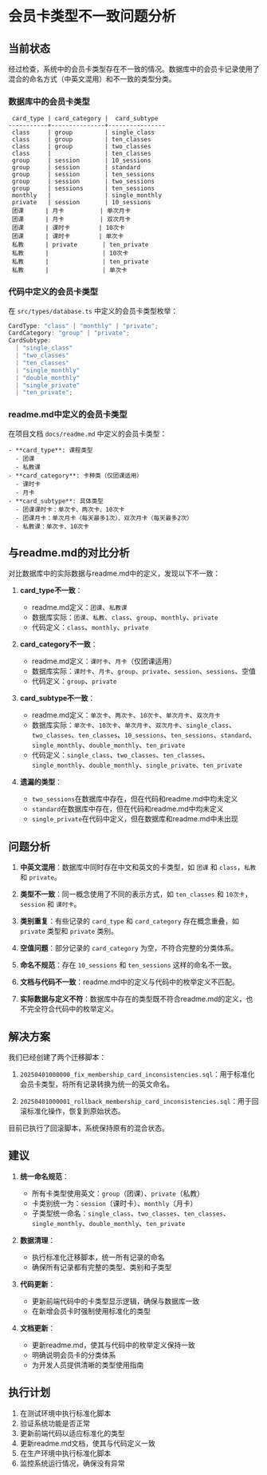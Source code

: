 # 会员卡类型不一致问题分析

## 当前状态

经过检查，系统中的会员卡类型存在不一致的情况。数据库中的会员卡记录使用了混合的命名方式（中英文混用）和不一致的类型分类。

### 数据库中的会员卡类型

```
 card_type | card_category |  card_subtype  
-----------+---------------+----------------
 class     | group         | single_class
 class     | group         | ten_classes
 class     | group         | two_classes
 class     |               | ten_classes
 group     | session       | 10_sessions
 group     | session       | standard
 group     | session       | ten_sessions
 group     | session       | two_sessions
 group     | sessions      | ten_sessions
 monthly   |               | single_monthly
 private   | session       | 10_sessions
 团课      | 月卡          | 单次月卡
 团课      | 月卡          | 双次月卡
 团课      | 课时卡        | 10次卡
 团课      | 课时卡        | 单次卡
 私教      | private       | ten_private
 私教      |               | 10次卡
 私教      |               | ten_private
 私教      |               | 单次卡
```

### 代码中定义的会员卡类型

在 `src/types/database.ts` 中定义的会员卡类型枚举：

```typescript
CardType: "class" | "monthly" | "private";
CardCategory: "group" | "private";
CardSubtype: 
  | "single_class" 
  | "two_classes" 
  | "ten_classes" 
  | "single_monthly" 
  | "double_monthly" 
  | "single_private" 
  | "ten_private";
```

### readme.md中定义的会员卡类型

在项目文档 `docs/readme.md` 中定义的会员卡类型：

```
- **card_type**: 课程类型
  - 团课
  - 私教课
- **card_category**: 卡种类（仅团课适用）
  - 课时卡
  - 月卡
- **card_subtype**: 具体类型
  - 团课课时卡：单次卡、两次卡、10次卡
  - 团课月卡：单次月卡（每天最多1次）、双次月卡（每天最多2次）
  - 私教课：单次卡、10次卡
```

## 与readme.md的对比分析

对比数据库中的实际数据与readme.md中的定义，发现以下不一致：

1. **card_type不一致**：
   - readme.md定义：`团课`、`私教课`
   - 数据库实际：`团课`、`私教`、`class`、`group`、`monthly`、`private`
   - 代码定义：`class`、`monthly`、`private`

2. **card_category不一致**：
   - readme.md定义：`课时卡`、`月卡`（仅团课适用）
   - 数据库实际：`课时卡`、`月卡`、`group`、`private`、`session`、`sessions`、空值
   - 代码定义：`group`、`private`

3. **card_subtype不一致**：
   - readme.md定义：`单次卡`、`两次卡`、`10次卡`、`单次月卡`、`双次月卡`
   - 数据库实际：`单次卡`、`10次卡`、`单次月卡`、`双次月卡`、`single_class`、`two_classes`、`ten_classes`、`10_sessions`、`ten_sessions`、`standard`、`single_monthly`、`double_monthly`、`ten_private`
   - 代码定义：`single_class`、`two_classes`、`ten_classes`、`single_monthly`、`double_monthly`、`single_private`、`ten_private`

4. **遗漏的类型**：
   - `two_sessions`在数据库中存在，但在代码和readme.md中均未定义
   - `standard`在数据库中存在，但在代码和readme.md中均未定义
   - `single_private`在代码中定义，但在数据库和readme.md中未出现

## 问题分析

1. **中英文混用**：数据库中同时存在中文和英文的卡类型，如 `团课` 和 `class`，`私教` 和 `private`。

2. **类型不一致**：同一概念使用了不同的表示方式，如 `ten_classes` 和 `10次卡`，`session` 和 `课时卡`。

3. **类别重复**：有些记录的 `card_type` 和 `card_category` 存在概念重叠，如 `private` 类型和 `private` 类别。

4. **空值问题**：部分记录的 `card_category` 为空，不符合完整的分类体系。

5. **命名不规范**：存在 `10_sessions` 和 `ten_sessions` 这样的命名不一致。

6. **文档与代码不一致**：readme.md中的定义与代码中的枚举定义不匹配。

7. **实际数据与定义不符**：数据库中存在的类型既不符合readme.md的定义，也不完全符合代码中的枚举定义。

## 解决方案

我们已经创建了两个迁移脚本：

1. `20250401000000_fix_membership_card_inconsistencies.sql`：用于标准化会员卡类型，将所有记录转换为统一的英文命名。

2. `20250401000001_rollback_membership_card_inconsistencies.sql`：用于回滚标准化操作，恢复到原始状态。

目前已执行了回滚脚本，系统保持原有的混合状态。

## 建议

1. **统一命名规范**：
   - 所有卡类型使用英文：`group`（团课）、`private`（私教）
   - 卡类别统一为：`session`（课时卡）、`monthly`（月卡）
   - 子类型统一命名：`single_class`、`two_classes`、`ten_classes`、`single_monthly`、`double_monthly`、`ten_private`

2. **数据清理**：
   - 执行标准化迁移脚本，统一所有记录的命名
   - 确保所有记录都有完整的类型、类别和子类型

3. **代码更新**：
   - 更新前端代码中的卡类型显示逻辑，确保与数据库一致
   - 在新增会员卡时强制使用标准化的类型

4. **文档更新**：
   - 更新readme.md，使其与代码中的枚举定义保持一致
   - 明确说明会员卡的分类体系
   - 为开发人员提供清晰的类型使用指南

## 执行计划

1. 在测试环境中执行标准化脚本
2. 验证系统功能是否正常
3. 更新前端代码以适应标准化的类型
4. 更新readme.md文档，使其与代码定义一致
5. 在生产环境中执行标准化脚本
6. 监控系统运行情况，确保没有异常 